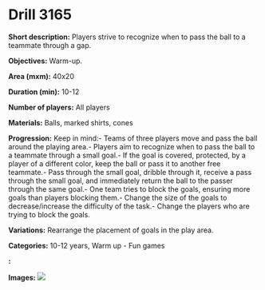 # Drill 3165

**Short description:**
Players strive to recognize when to pass the ball to a teammate through a gap.

**Objectives:**
Warm-up.

**Area (mxm):**
40x20

**Duration (min):**
10-12

**Number of players:**
All players

**Materials:**
Balls, marked shirts, cones

**Progression:**
Keep in mind:- Teams of three players move and pass the ball around the playing area.- Players aim to recognize when to pass the ball to a teammate through a small goal.- If the goal is covered, protected, by a player of a different color, keep the ball or pass it to another free teammate.- Pass through the small goal, dribble through it, receive a pass through the small goal, and immediately return the ball to the passer through the same goal.- One team tries to block the goals, ensuring more goals than players blocking them.- Change the size of the goals to decrease/increase the difficulty of the task.- Change the players who are trying to block the goals.

**Variations:**
Rearrange the placement of goals in the play area.

**Categories:**
10-12 years, Warm up - Fun games

**:**


**Images:**
![](https://www.coachingfutsal.com/\images\332cfeaf-3919-4147-8be4-e3db0beb68b9_358.png)

